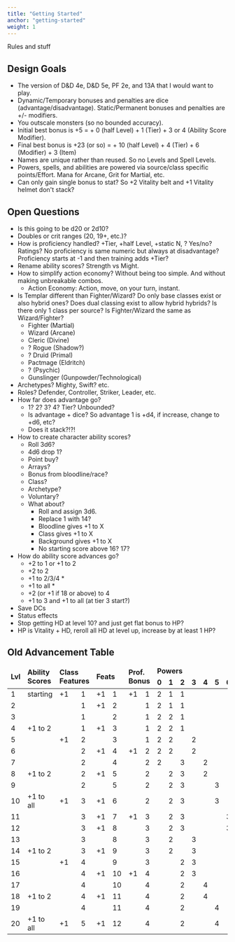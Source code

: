 ```yaml
---
title: "Getting Started"
anchor: "getting-started"
weight: 1
---
```


Rules and stuff

## Design Goals

- The version of D&D 4e, D&D 5e, PF 2e, and 13A that I would want to play.
- Dynamic/Temporary bonuses and penalties are dice (advantage/disadvantage). Static/Permanent bonuses and penalties are +/- modifiers.
- You outscale monsters (so no bounded accuracy).
- Initial best bonus is +5 = + 0 (half Level) + 1 (Tier) + 3 or 4 (Ability Score Modifier).
- Final best bonus is +23 (or so) = + 10 (half Level) + 4 (Tier) + 6 (Modifier) + 3 (Item)
- Names are unique rather than reused. So no Levels and Spell Levels.
- Powers, spells, and abilities are powered via source/class specific points/Effort. Mana for Arcane, Grit for Martial, etc.
- Can only gain single bonus to stat? So +2 Vitality belt and +1 Vitality helmet don't stack?

## Open Questions

- Is this going to be d20 or 2d10?
- Doubles or crit ranges (20, 19+, etc.)?
- How is proficiency handled? +Tier, +half Level, +static N, ? Yes/no? Ratings? No proficiency is same numeric but always at disadvantage? Proficiency starts at -1 and then training adds +Tier?
- Rename ability scores? Strength vs Might.
- How to simplify action economy? Without being too simple. And without making unbreakable combos.
  - Action Economy: Action, move, on your turn, instant.
- Is Templar different than Fighter/Wizard? Do only base classes exist or also hybrid ones? Does dual classing exist to allow hybrid hybrids? Is there only 1 class per source? Is Fighter/Wizard the same as Wizard/Fighter?
  - Fighter (Martial)
  - Wizard (Arcane)
  - Cleric (Divine)
  - ? Rogue (Shadow?)
  - ? Druid (Primal)
  - Pactmage (Eldritch)
  - ? (Psychic)
  - Gunslinger (Gunpowder/Technological)
- Archetypes? Mighty, Swift? etc.
- Roles? Defender, Controller, Striker, Leader, etc.
- How far does advantage go?
  - 1? 2? 3? 4? Tier? Unbounded?
  - Is advantage + dice? So advantage 1 is +d4, if increase, change to +d6, etc?
  - Does it stack?!?!
- How to create character ability scores?
  - Roll 3d6?
  - 4d6 drop 1?
  - Point buy?
  - Arrays?
  - Bonus from bloodline/race?
  - Class?
  - Archetype?
  - Voluntary?
  - What about?
    - Roll and assign 3d6.
    - Replace 1 with 14?
    - Bloodline gives +1 to X
    - Class gives +1 to X
    - Background gives +1 to X
    - No starting score above 16? 17?
- How do ability score advances go?
  - +2 to 1 or +1 to 2
  - +2 to 2
  - +1 to 2/3/4 *
  - +1 to all *
  - +2 (or +1 if 18 or above) to 4
  - +1 to 3 and +1 to all (at tier 3 start?)
- Save DCs
- Status effects
- Stop getting HD at level 10? and just get flat bonus to HP?
- HP is Vitality + HD, reroll all HD at level up, increase by at least 1 HP?

## Old Advancement Table

<div class="ritz">
  <table class="waffle" cellspacing="0" cellpadding="0">
    <thead style="font-weight:bold;">
      <tr>
        <td class="s0" rowspan="2">Lvl</td>
        <td class="s0" rowspan="2">Ability<br>Scores</td>
        <td class="s0" colspan="2" rowspan="2">Class<br>Features</td>
        <td class="s0" colspan="2" rowspan="2">Feats</td>
        <td class="s0" colspan="2" rowspan="2">Prof.<br>Bonus</td>
        <td class="s0" colspan="22">Powers</td>
      </tr>
      <tr>
        <td class="s0">0</td>
        <td class="s0">1</td>
        <td class="s0">2</td>
        <td class="s0">3</td>
        <td class="s0">4</td>
        <td class="s0">5</td>
        <td class="s0">6</td>
        <td class="s0">7</td>
        <td class="s0">8</td>
        <td class="s0">9</td>
        <td class="s0">10</td>
        <td class="s0">0</td>
        <td class="s0">1</td>
        <td class="s0">2</td>
        <td class="s0">3</td>
        <td class="s0">4</td>
        <td class="s0">5</td>
        <td class="s0">6</td>
        <td class="s0">7</td>
        <td class="s0">8</td>
        <td class="s0">9</td>
        <td class="s0">10</td>
      </tr>
    </thead>
    <tbody>
      <tr><td class="s1">1</td>
        <td class="s0">starting</td>
        <td class="s0">+1</td>
        <td class="s0">1</td>
        <td class="s0">+1</td>
        <td class="s0">1</td>
        <td class="s0">+1</td>
        <td class="s0">1</td>
        <td class="s2">2</td>
        <td class="s3">1</td>
        <td class="s4">1</td>
        <td class="s0"></td>
        <td class="s0"></td>
        <td class="s0"></td>
        <td class="s0"></td>
        <td class="s0"></td>
        <td class="s0"></td>
        <td class="s0"></td>
        <td class="s0"></td>
        <td class="s5">1</td>
        <td class="s0"></td>
        <td class="s0"></td>
        <td class="s0"></td>
        <td class="s0"></td>
        <td class="s0"></td>
        <td class="s0"></td>
        <td class="s0"></td>
        <td class="s2" colspan="3">At-Will</td>
      </tr>
      <tr><td class="s1">2</td><td class="s0"></td>
        <td class="s0"></td>
        <td class="s0">1</td>
        <td class="s0">+1</td>
        <td class="s0">2</td>
        <td class="s0"></td>
        <td class="s0">1</td>
        <td class="s2">2</td>
        <td class="s3">1</td>
        <td class="s4">1</td>
        <td class="s0"></td>
        <td class="s0"></td>
        <td class="s0"></td>
        <td class="s0"></td>
        <td class="s0"></td>
        <td class="s0"></td>
        <td class="s0"></td>
        <td class="s0"></td>
        <td class="s5">1</td>
        <td class="s5">1</td>
        <td class="s0"></td>
        <td class="s0"></td>
        <td class="s0"></td>
        <td class="s0"></td>
        <td class="s0"></td>
        <td class="s0"></td>
        <td class="s3" colspan="3">Encounter</td>
      </tr>
      <tr><td class="s1">3</td>
        <td class="s0"></td>
        <td class="s0"></td>
        <td class="s0">1</td>
        <td class="s0"></td>
        <td class="s0">2</td>
        <td class="s0"></td>
        <td class="s0">1</td>
        <td class="s2">2</td>
        <td class="s3">2</td>
        <td class="s4">1</td>
        <td class="s0"></td>
        <td class="s0"></td>
        <td class="s0"></td>
        <td class="s0"></td>
        <td class="s0"></td>
        <td class="s0"></td>
        <td class="s0"></td>
        <td class="s0"></td>
        <td class="s5">1</td>
        <td class="s5">1</td>
        <td class="s0"></td>
        <td class="s0"></td>
        <td class="s0"></td>
        <td class="s0"></td>
        <td class="s0"></td>
        <td class="s0"></td>
        <td class="s4" colspan="3">Daily</td>
      </tr>
      <tr><td class="s1">4</td>
        <td class="s0">+1 to 2</td>
        <td class="s0"></td>
        <td class="s0">1</td>
        <td class="s0">+1</td>
        <td class="s0">3</td>
        <td class="s0"></td>
        <td class="s0">1</td>
        <td class="s2">2</td>
        <td class="s3">2</td>
        <td class="s4">1</td>
        <td class="s0"></td>
        <td class="s0"></td>
        <td class="s0"></td>
        <td class="s0"></td>
        <td class="s0"></td>
        <td class="s0"></td>
        <td class="s0"></td>
        <td class="s0"></td>
        <td class="s5">1</td>
        <td class="s5">1</td>
        <td class="s5">1</td>
        <td class="s0"></td>
        <td class="s0"></td>
        <td class="s0"></td>
        <td class="s0"></td>
        <td class="s0"></td>
        <td class="s5" colspan="3">Utility</td>
      </tr>
      <tr><td class="s1">5</td>
        <td class="s0"></td>
        <td class="s0">+1</td>
        <td class="s0">2</td>
        <td class="s0"></td>
        <td class="s0">3</td>
        <td class="s0"></td>
        <td class="s0">1</td>
        <td class="s2">2</td>
        <td class="s3">2</td>
        <td class="s0"></td>
        <td class="s4">2</td>
        <td class="s0"></td>
        <td class="s0"></td>
        <td class="s0"></td>
        <td class="s0"></td>
        <td class="s0"></td>
        <td class="s0"></td>
        <td class="s0"></td>
        <td class="s5">1</td>
        <td class="s5">1</td>
        <td class="s5">1</td>
        <td class="s0"></td>
        <td class="s0"></td>
        <td class="s0"></td>
        <td class="s0"></td>
        <td class="s0"></td>
        <td class="s0"></td>
        <td class="s0"></td>
        <td class="s0"></td>
      </tr>
      <tr><td class="s6">6</td>
        <td class="s0"></td>
        <td class="s0"></td>
        <td class="s0">2</td>
        <td class="s0">+1</td>
        <td class="s0">4</td>
        <td class="s0">+1</td>
        <td class="s0">2</td>
        <td class="s2">2</td>
        <td class="s3">2</td>
        <td class="s0"></td>
        <td class="s4">2</td>
        <td class="s0"></td>
        <td class="s0"></td>
        <td class="s0"></td>
        <td class="s0"></td>
        <td class="s0"></td>
        <td class="s0"></td>
        <td class="s0"></td>
        <td class="s5">1</td>
        <td class="s5">1</td>
        <td class="s5">1</td>
        <td class="s5">1</td>
        <td class="s0"></td>
        <td class="s0"></td>
        <td class="s0"></td>
        <td class="s0"></td>
        <td class="s1" colspan="3">Mortal</td>
      </tr>
      <tr><td class="s6">7</td>
        <td class="s0"></td>
        <td class="s0"></td>
        <td class="s0">2</td>
        <td class="s0"></td>
        <td class="s0">4</td>
        <td class="s0"></td>
        <td class="s0">2</td>
        <td class="s2">2</td>
        <td class="s0"></td>
        <td class="s3">3</td>
        <td class="s0"></td>
        <td class="s4">2</td>
        <td class="s0"></td>
        <td class="s0"></td>
        <td class="s0"></td>
        <td class="s0"></td>
        <td class="s0"></td>
        <td class="s0"></td>
        <td class="s5">1</td>
        <td class="s5">1</td>
        <td class="s5">1</td>
        <td class="s5">1</td>
        <td class="s0"></td>
        <td class="s0"></td>
        <td class="s0"></td>
        <td class="s0"></td>
        <td class="s6" colspan="3">Hero</td>
      </tr>
      <tr><td class="s6">8</td>
        <td class="s0">+1 to 2</td>
        <td class="s0"></td>
        <td class="s0">2</td>
        <td class="s0">+1</td>
        <td class="s0">5</td>
        <td class="s0"></td>
        <td class="s0">2</td>
        <td class="s0"></td>
        <td class="s2">2</td>
        <td class="s3">3</td>
        <td class="s0"></td>
        <td class="s4">2</td>
        <td class="s0"></td>
        <td class="s0"></td>
        <td class="s0"></td>
        <td class="s0"></td>
        <td class="s0"></td>
        <td class="s0"></td>
        <td class="s5">1</td>
        <td class="s5">1</td>
        <td class="s5">1</td>
        <td class="s5">1</td>
        <td class="s5">1</td>
        <td class="s0"></td>
        <td class="s0"></td>
        <td class="s0"></td>
        <td class="s7" colspan="3">Ascension</td>
      </tr>
      <tr><td class="s6">9</td>
        <td class="s0"></td>
        <td class="s0"></td>
        <td class="s0">2</td>
        <td class="s0"></td>
        <td class="s0">5</td>
        <td class="s0"></td>
        <td class="s0">2</td>
        <td class="s0"></td>
        <td class="s2">2</td>
        <td class="s3">3</td>
        <td class="s0"></td>
        <td class="s0"></td>
        <td class="s4">3</td>
        <td class="s0"></td>
        <td class="s0"></td>
        <td class="s0"></td>
        <td class="s0"></td>
        <td class="s0"></td>
        <td class="s5">1</td>
        <td class="s5">1</td>
        <td class="s5">1</td>
        <td class="s5">1</td>
        <td class="s5">1</td>
        <td class="s0"></td>
        <td class="s0"></td>
        <td class="s0"></td>
        <td class="s8" colspan="3">Apotheosis</td>
      </tr>
      <tr><td class="s6">10</td>
        <td class="s0">+1 to all</td>
        <td class="s0">+1</td>
        <td class="s0">3</td>
        <td class="s0">+1</td>
        <td class="s0">6</td>
        <td class="s0"></td>
        <td class="s0">2</td>
        <td class="s0"></td>
        <td class="s2">2</td>
        <td class="s3">3</td>
        <td class="s0"></td>
        <td class="s0"></td>
        <td class="s4">3</td>
        <td class="s0"></td>
        <td class="s0"></td>
        <td class="s0"></td>
        <td class="s0"></td>
        <td class="s0"></td>
        <td class="s5">1</td>
        <td class="s5">1</td>
        <td class="s5">1</td>
        <td class="s5">1</td>
        <td class="s5">1</td>
        <td class="s5">1</td>
        <td class="s0"></td>
        <td class="s0"></td>
        <td class="s0"></td>
        <td class="s0"></td>
        <td class="s0"></td>
      </tr>
      <tr><td class="s7">11</td>
        <td class="s0"></td>
        <td class="s0"></td>
        <td class="s0">3</td>
        <td class="s0">+1</td>
        <td class="s0">7</td>
        <td class="s0">+1</td>
        <td class="s0">3</td>
        <td class="s0"></td>
        <td class="s2">2</td>
        <td class="s3">3</td>
        <td class="s0"></td>
        <td class="s0"></td>
        <td class="s0"></td>
        <td class="s4">3</td>
        <td class="s0"></td>
        <td class="s0"></td>
        <td class="s0"></td>
        <td class="s0"></td>
        <td class="s5">1</td>
        <td class="s5">1</td>
        <td class="s5">1</td>
        <td class="s5">1</td>
        <td class="s5">1</td>
        <td class="s5">1</td>
        <td class="s0"></td>
        <td class="s0"></td>
        <td class="s0"></td>
        <td class="s0"></td>
        <td class="s0"></td>
      </tr>
      <tr><td class="s7">12</td>
        <td class="s0"></td>
        <td class="s0"></td>
        <td class="s0">3</td>
        <td class="s0">+1</td>
        <td class="s0">8</td>
        <td class="s0"></td>
        <td class="s0">3</td>
        <td class="s0"></td>
        <td class="s2">2</td>
        <td class="s3">3</td>
        <td class="s0"></td>
        <td class="s0"></td>
        <td class="s0"></td>
        <td class="s4">3</td>
        <td class="s0"></td>
        <td class="s0"></td>
        <td class="s0"></td>
        <td class="s0"></td>
        <td class="s5">1</td>
        <td class="s5">1</td>
        <td class="s5">1</td>
        <td class="s5">1</td>
        <td class="s5">1</td>
        <td class="s5">1</td>
        <td class="s5">1</td>
        <td class="s0"></td>
        <td class="s0"></td>
        <td class="s0"></td>
        <td class="s0"></td>
      </tr>
      <tr><td class="s7">13</td>
        <td class="s0"></td>
        <td class="s0"></td>
        <td class="s0">3</td>
        <td class="s0"></td>
        <td class="s0">8</td>
        <td class="s0"></td>
        <td class="s0">3</td>
        <td class="s0"></td>
        <td class="s2">2</td>
        <td class="s0"></td>
        <td class="s3">3</td>
        <td class="s0"></td>
        <td class="s0"></td>
        <td class="s0"></td>
        <td class="s4">3</td>
        <td class="s0"></td>
        <td class="s0"></td>
        <td class="s0"></td>
        <td class="s5">1</td>
        <td class="s5">1</td>
        <td class="s5">1</td>
        <td class="s5">1</td>
        <td class="s5">1</td>
        <td class="s5">1</td>
        <td class="s5">1</td>
        <td class="s0"></td>
        <td class="s0"></td>
        <td class="s0"></td>
        <td class="s0"></td>
      </tr>
      <tr><td class="s7">14</td>
        <td class="s0">+1 to 2</td>
        <td class="s0"></td>
        <td class="s0">3</td>
        <td class="s0">+1</td>
        <td class="s0">9</td>
        <td class="s0"></td>
        <td class="s0">3</td>
        <td class="s0"></td>
        <td class="s2">2</td>
        <td></td>
        <td class="s3">3</td>
        <td class="s0"></td>
        <td class="s0"></td>
        <td class="s0"></td>
        <td class="s4">3</td>
        <td class="s0"></td>
        <td class="s0"></td>
        <td class="s0"></td>
        <td class="s5">1</td>
        <td class="s5">1</td>
        <td class="s5">1</td>
        <td class="s5">1</td>
        <td class="s5">1</td>
        <td class="s5">1</td>
        <td class="s5">1</td>
        <td class="s5">1</td>
        <td class="s0"></td>
        <td class="s0"></td>
        <td class="s0"></td>
      </tr>
      <tr><td class="s7">15</td>
        <td class="s0"></td>
        <td class="s0">+1</td>
        <td class="s0">4</td>
        <td class="s0"></td>
        <td class="s0">9</td>
        <td class="s0"></td>
        <td class="s0">3</td>
        <td class="s0"></td>
        <td class="s0"></td>
        <td class="s2">2</td>
        <td class="s3">3</td>
        <td class="s0"></td>
        <td class="s0"></td>
        <td class="s0"></td>
        <td class="s0"></td>
        <td class="s4">4</td>
        <td class="s0"></td>
        <td class="s0"></td>
        <td class="s5">1</td>
        <td class="s5">1</td>
        <td class="s5">1</td>
        <td class="s5">1</td>
        <td class="s5">1</td>
        <td class="s5">1</td>
        <td class="s5">1</td>
        <td class="s5">1</td>
        <td class="s0"></td>
        <td class="s0"></td>
        <td class="s0"></td>
      </tr>
      <tr><td class="s8">16</td>
        <td class="s0"></td>
        <td class="s0"></td>
        <td class="s0">4</td>
        <td class="s0">+1</td>
        <td class="s0">10</td>
        <td class="s0">+1</td>
        <td class="s0">4</td>
        <td class="s0"></td>
        <td class="s0"></td>
        <td class="s2">2</td>
        <td class="s3">3</td>
        <td class="s0"></td>
        <td class="s0"></td>
        <td class="s0"></td>
        <td class="s0"></td>
        <td class="s4">4</td>
        <td class="s0"></td>
        <td class="s0"></td>
        <td class="s5">1</td>
        <td class="s5">1</td>
        <td class="s5">1</td>
        <td class="s5">1</td>
        <td class="s5">1</td>
        <td class="s5">1</td>
        <td class="s5">1</td>
        <td class="s5">1</td>
        <td class="s5">1</td>
        <td class="s0"></td>
        <td class="s0"></td>
      </tr>
      <tr><td class="s8">17</td>
        <td class="s0"></td>
        <td class="s0"></td>
        <td class="s0">4</td>
        <td class="s0"></td>
        <td class="s0">10</td>
        <td class="s0"></td>
        <td class="s0">4</td>
        <td class="s0"></td>
        <td class="s0"></td>
        <td class="s2">2</td>
        <td class="s0"></td>
        <td class="s3">4</td>
        <td class="s0"></td>
        <td class="s0"></td>
        <td class="s0"></td>
        <td class="s0"></td>
        <td class="s4">4</td>
        <td class="s0"></td>
        <td class="s5">1</td>
        <td class="s5">1</td>
        <td class="s5">1</td>
        <td class="s5">1</td>
        <td class="s5">1</td>
        <td class="s5">1</td>
        <td class="s5">1</td>
        <td class="s5">1</td>
        <td class="s5">1</td>
        <td class="s0"></td>
        <td class="s0"></td>
      </tr>
      <tr><td class="s8">18</td>
        <td class="s0">+1 to 2</td>
        <td class="s0"></td>
        <td class="s0">4</td>
        <td class="s0">+1</td>
        <td class="s0">11</td>
        <td class="s0"></td>
        <td class="s0">4</td>
        <td class="s0"></td>
        <td class="s0"></td>
        <td class="s2">2</td>
        <td class="s0"></td>
        <td class="s3">4</td>
        <td class="s0"></td>
        <td class="s0"></td>
        <td class="s0"></td>
        <td class="s0"></td>
        <td class="s4">4</td>
        <td class="s0"></td>
        <td class="s5">1</td>
        <td class="s5">1</td>
        <td class="s5">1</td>
        <td class="s5">1</td>
        <td class="s5">1</td>
        <td class="s5">1</td>
        <td class="s5">1</td>
        <td class="s5">1</td>
        <td class="s5">1</td>
        <td class="s5">1</td>
        <td class="s0"></td>
      </tr>
      <tr><td class="s8">19</td>
        <td class="s0"></td>
        <td class="s0"></td>
        <td class="s0">4</td>
        <td class="s0"></td>
        <td class="s0">11</td>
        <td class="s0"></td>
        <td class="s0">4</td>
        <td class="s0"></td>
        <td class="s0"></td>
        <td class="s2">2</td>
        <td class="s0"></td>
        <td></td>
        <td class="s3">4</td>
        <td class="s0"></td>
        <td class="s0"></td>
        <td class="s0"></td>
        <td class="s0"></td>
        <td class="s4">4</td>
        <td class="s5">1</td>
        <td class="s5">1</td>
        <td class="s5">1</td>
        <td class="s5">1</td>
        <td class="s5">1</td>
        <td class="s5">1</td>
        <td class="s5">1</td>
        <td class="s5">1</td>
        <td class="s5">1</td>
        <td class="s5">1</td>
        <td class="s0"></td>
      </tr>
      <tr><td class="s8">20</td>
        <td class="s0">+1 to all</td>
        <td class="s0">+1</td>
        <td class="s0">5</td>
        <td class="s0">+1</td>
        <td class="s0">12</td>
        <td class="s0"></td>
        <td class="s0">4</td>
        <td class="s0"></td>
        <td class="s0"></td>
        <td class="s2">2</td>
        <td class="s0"></td>
        <td></td>
        <td class="s3">4</td>
        <td class="s0"></td>
        <td class="s0"></td>
        <td class="s0"></td>
        <td class="s0"></td>
        <td class="s4">4</td>
        <td class="s5">1</td>
        <td class="s5">1</td>
        <td class="s5">1</td>
        <td class="s5">1</td>
        <td class="s5">1</td>
        <td class="s5">1</td>
        <td class="s5">1</td>
        <td class="s5">1</td>
        <td class="s5">1</td>
        <td class="s5">1</td>
        <td class="s5">1</td>
      </tr>
    </tbody>
  </table>
</div>

